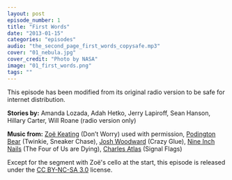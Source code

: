 ```yaml
---
layout: post
episode_number: 1
title: "First Words"
date: "2013-01-15"
categories: "episodes"
audio: "the_second_page_first_words_copysafe.mp3"
cover: "01_nebula.jpg"
cover_credit: "Photo by NASA"
image: "01_first_words.png"
tags: ""
---
```


This episode has been modified from its original radio version to be safe for internet distribution.

**Stories by:** Amanda Lozada, Adah Hetko, Jerry Lapiroff, Sean Hanson, Hillary Carter, Will Roane (radio version only)

**Music from:** <a href="http://www.zoekeating.com/">Zoë Keating</a> (Don&#8217;t Worry) used with permission, <a href="http://podingtonbear.com/">Podington Bear</a> (Twinkie, Sneaker Chase), <a href="http://www.joshwoodward.com/">Josh Woodward</a> (Crazy Glue), <a href="http://www.nin.com/">Nine Inch Nails</a> (The Four of Us are Dying), <a href="http://freemusicarchive.org/music/Charles_Atlas/To_the_Dust_From_Man_You_Came_and_To_Man_You_Shall_Return/">Charles Atlas</a> (Signal Flags)

Except for the segment with Zoë's cello at the start, this episode is released under the <a rel="license" href="http://creativecommons.org/licenses/by-nc-sa/3.0/">CC BY-NC-SA 3.0</a> license.
